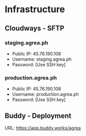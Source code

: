 # Infrastructure 

## Cloudways - SFTP

### staging.agrea.ph

- Public IP: 45.76.190.108
- Username: staging.agrea.ph
- Password: [Use SSH key]

### production.agrea.ph

- Public IP: 45.76.190.108
- Username: production.agrea.ph
- Password: [Use SSH key]

## Buddy - Deployment

URL: https://app.buddy.works/agrea
